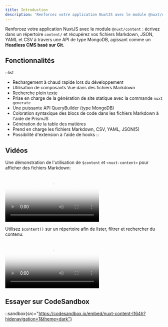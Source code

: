 ```yaml
---
title: Introduction
description: 'Renforcez votre application NuxtJS avec le module @nuxt/content : écrivez dans un répertoire content/ et récupérez vos fichiers Markdown, JSON, YAML et CSV à travers une API de type MongoDB, agissant comme un Headless CMS basé sur Git'
---
```


Renforcez votre application NuxtJS avec le module `@nuxt/content` : écrivez dans un répertoire `content/` et récupérez vos fichiers Markdown, JSON, YAML et CSV à travers une API de type MongoDB, agissant comme un **Headless CMS basé sur Git**.

## Fonctionnalités

::list
- Rechargement à chaud rapide lors du développement
- Utilisation de composants Vue dans des fichiers Markdown
- Recherche plein texte
- Prise en charge de la génération de site statique avec la commande `nuxt generate`
- Une puissante API QueryBuilder (type MongoDB)
- Coloration syntaxique des blocs de code dans les fichiers Markdown à l'aide de PrismJS
- Génération de la table des matières
- Prend en charge les fichiers Markdown, CSV, YAML, JSON(5)
- Possibilité d'extension à l'aide de hooks
::

## Vidéos

Une démonstration de l'utilisation de `$content` et `<nuxt-content>` pour afficher des fichiers Markdown:

<video poster="https://res.cloudinary.com/nuxt/video/upload/v1588091670/nuxt-content_wxnjje.jpg" loop playsinline controls>
  <source src="https://res.cloudinary.com/nuxt/video/upload/v1588091670/nuxt-content_wxnjje.webm" type="video/webm" />
  <source src="https://res.cloudinary.com/nuxt/video/upload/v1588091670/nuxt-content_wxnjje.mp4" type="video/mp4" />
  <source src="https://res.cloudinary.com/nuxt/video/upload/v1588091670/nuxt-content_wxnjje.ogv" type="video/ogg" />
</video>

Utilisez `$content()` sur un répertoire afin de lister, filtrer et rechercher du contenu:

<video poster="https://res.cloudinary.com/nuxt/video/upload/v1588095794/nuxt-content-movies_c0cq9p.jpg" loop playsinline controls>
  <source src="https://res.cloudinary.com/nuxt/video/upload/v1588095794/nuxt-content-movies_c0cq9p.webm" type="video/webm" />
  <source src="https://res.cloudinary.com/nuxt/video/upload/v1588095794/nuxt-content-movies_c0cq9p.mp4" type="video/mp4" />
  <source src="https://res.cloudinary.com/nuxt/video/upload/v1588095794/nuxt-content-movies_c0cq9p.ogv" type="video/ogg" />
</video>

## Essayer sur CodeSandbox

::sandbox{src="https://codesandbox.io/embed/nuxt-content-l164h?hidenavigation=1&theme=dark"}
